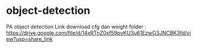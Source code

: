 # object-detection
PA object detection
Link download cfg dan weight folder : https://drive.google.com/file/d/14xRTnZ0xf59pvKU3u61EzwO3JNCBK3fd/view?usp=share_link
